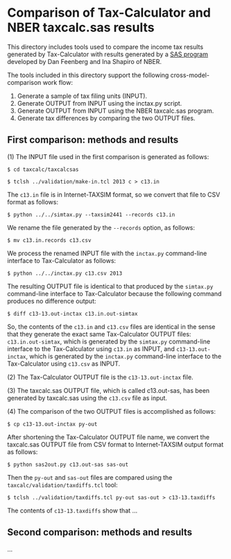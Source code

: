 Comparison of Tax-Calculator and NBER taxcalc.sas results
=========================================================

This directory includes tools used to compare the income tax results
generated by Tax-Calculator with results generated by a [SAS
program](http://www.nber.org/taxcalc) developed by Dan Feenberg and
Ina Shapiro of NBER.

The tools included in this directory support the following
cross-model-comparison work flow:

  1. Generate a sample of tax filing units (INPUT).
  2. Generate OUTPUT from INPUT using the inctax.py script.
  3. Generate OUTPUT from INPUT using the NBER taxcalc.sas program.
  4. Generate tax differences by comparing the two OUTPUT files.


First comparison: methods and results
-------------------------------------

(1) The INPUT file used in the first comparison is generated as
follows:

```
$ cd taxcalc/taxcalcsas
```

```
$ tclsh ../validation/make-in.tcl 2013 c > c13.in
```

The ```c13.in``` file is in Internet-TAXSIM format, so we
convert that file to CSV format as follows:

```
$ python ../../simtax.py --taxsim2441 --records c13.in
```

We rename the file generated by the ```--records``` option, as follows:

 ```
$ mv c13.in.records c13.csv
```

We process the renamed INPUT file with the ```inctax.py``` command-line
interface to Tax-Calculator as follows:

```
$ python ../../inctax.py c13.csv 2013
```

The resulting OUTPUT file is identical to that produced by the
```simtax.py``` command-line interface to Tax-Calculator because
the following command produces no difference output:

```
$ diff c13-13.out-inctax c13.in.out-simtax
```

So, the contents of the ```c13.in``` and ```c13.csv``` files are identical
in the sense that they generate the exact same Tax-Calculator OUTPUT files:
```c13.in.out-simtax```, which is generated by the ```simtax.py```
command-line interface to the Tax-Calculator using ```c13.in``` as
INPUT, and ```c13-13.out-inctax```, which is generated by the
```inctax.py``` command-line interface to the Tax-Calculator using
```c13.csv``` as INPUT.

(2) The Tax-Calculator OUTPUT file is the ```c13-13.out-inctax``` file.

(3) The taxcalc.sas OUTPUT file, which is called c13.out-sas, has been
generated by taxcalc.sas using the ```c13.csv``` file as input.

(4) The comparison of the two OUTPUT files is accomplished as follows:

```
$ cp c13-13.out-inctax py-out
```

After shortening the Tax-Calculator OUTPUT file name, we convert the
taxcalc.sas OUTPUT file from CSV format to Internet-TAXSIM output format
as follows:

```
$ python sas2out.py c13.out-sas sas-out
```

Then the ```py-out``` and ```sas-out``` files are compared using the
```taxcalc/validation/taxdiffs.tcl``` tool:

```
$ tclsh ../validation/taxdiffs.tcl py-out sas-out > c13-13.taxdiffs
```

The contents of ```c13-13.taxdiffs``` show that ...


Second comparison: methods and results
--------------------------------------

...
